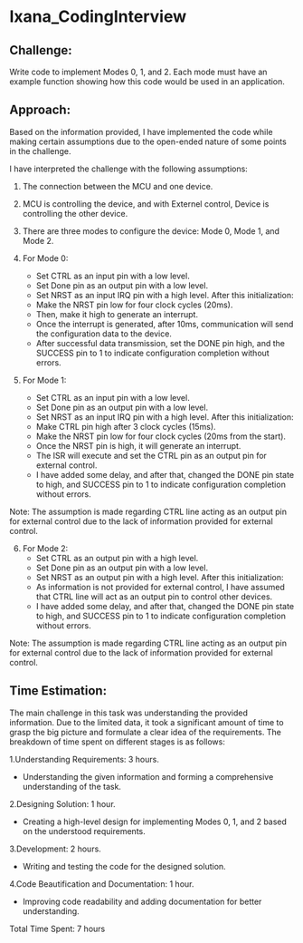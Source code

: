 # Ixana_CodingInterview

## Challenge:

Write code to implement Modes 0, 1, and 2. Each mode must have an example function showing how this code would be used in an application.

## Approach:

Based on the information provided, I have implemented the code while making certain assumptions due to the open-ended nature of some points in the challenge.

I have interpreted the challenge with the following assumptions:
1. The connection between the MCU and one device.
2. MCU is controlling the device, and with Externel control, Device is controlling the other device.
3. There are three modes to configure the device: Mode 0, Mode 1, and Mode 2.
4. For Mode 0:
   - Set CTRL as an input pin with a low level.
   - Set Done pin as an output pin with a low level.
   - Set NRST as an input IRQ pin with a high level.
   After this initialization:
   - Make the NRST pin low for four clock cycles (20ms).
   - Then, make it high to generate an interrupt.
   - Once the interrupt is generated, after 10ms, communication will send the configuration data to the device.
   - After successful data transmission, set the DONE pin high, and the SUCCESS pin to 1 to indicate configuration completion without errors.

5. For Mode 1:
   - Set CTRL as an input pin with a low level.
   - Set Done pin as an output pin with a low level.
   - Set NRST as an input IRQ pin with a high level.
   After this initialization:
   - Make CTRL pin high after 3 clock cycles (15ms).
   - Make the NRST pin low for four clock cycles (20ms from the start).
   - Once the NRST pin is high, it will generate an interrupt.
   - The ISR will execute and set the CTRL pin as an output pin for external control.
   - I have added some delay, and after that, changed the DONE pin state to high, and SUCCESS pin to 1 to indicate configuration completion without errors.

Note: The assumption is made regarding CTRL line acting as an output pin for external control due to the lack of information provided for external control.
  
6. For Mode 2:
   - Set CTRL as an output pin with a high level.
   - Set Done pin as an output pin with a low level.
   - Set NRST as an output pin with a high level.
   After this initialization:
   - As information is not provided for external control, I have assumed that CTRL line will act as an output pin to control other devices.
   - I have added some delay, and after that, changed the DONE pin state to high, and SUCCESS pin to 1 to indicate configuration completion without errors.

Note: The assumption is made regarding CTRL line acting as an output pin for external control due to the lack of information provided for external control.

## Time Estimation:
The main challenge in this task was understanding the provided information. Due to the limited data, it took a significant amount of time to grasp the big picture and formulate a clear idea of the requirements. The breakdown of time spent on different stages is as follows:

1.Understanding Requirements: 3 hours.
- Understanding the given information and forming a comprehensive understanding of the task.

2.Designing Solution: 1 hour.
- Creating a high-level design for implementing Modes 0, 1, and 2 based on the understood requirements.

3.Development: 2 hours.
- Writing and testing the code for the designed solution.

4.Code Beautification and Documentation: 1 hour.
- Improving code readability and adding documentation for better understanding.

Total Time Spent: 7 hours
